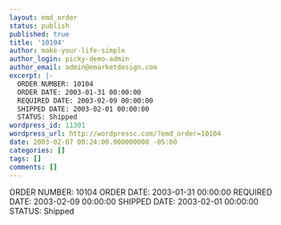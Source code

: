 ```yaml
---
layout: emd_order
status: publish
published: true
title: '10104'
author: make-your-life-simple
author_login: picky-demo-admin
author_email: admin@emarketdesign.com
excerpt: |-
  ORDER NUMBER: 10104
  ORDER DATE: 2003-01-31 00:00:00
  REQUIRED DATE: 2003-02-09 00:00:00
  SHIPPED DATE: 2003-02-01 00:00:00
  STATUS: Shipped
wordpress_id: 11301
wordpress_url: http://wordpressc.com/?emd_order=10104
date: 2003-02-07 00:24:00.000000000 -05:00
categories: []
tags: []
comments: []
---
```

ORDER NUMBER: 10104
ORDER DATE: 2003-01-31 00:00:00
REQUIRED DATE: 2003-02-09 00:00:00
SHIPPED DATE: 2003-02-01 00:00:00
STATUS: Shipped
